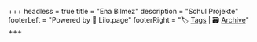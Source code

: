 +++
headless = true
title = "Ena Bilmez"
description = "Schul Projekte"
footerLeft = "Powered by 💜 Lilo.page"
footerRight = "🏷️ [Tags](/tags/) | 🗃️ [Archive](/posts/)"
+++
